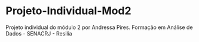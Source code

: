 # Projeto-Individual-Mod2
Projeto individual do módulo 2 por Andressa Pires.
Formação em Análise de Dados - SENACRJ - Resilia
